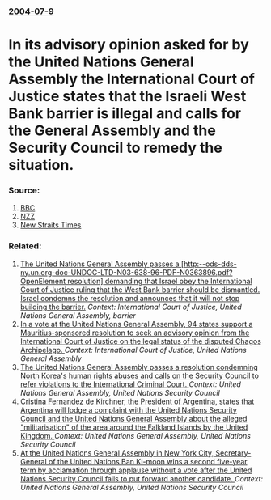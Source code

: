### [2004-07-9](/news/2004/07/9/index.md)

#  In its advisory opinion asked for by the United Nations General Assembly the International Court of Justice states that the Israeli West Bank barrier is illegal and calls for the General Assembly and the Security Council to remedy the situation. 




### Source:

1. [BBC](http://news.bbc.co.uk/1/hi/world/middle_east/3881799.stm)
2. [NZZ](http://nzz.ch/2004/07/09/english/page-synd5077101.html)
3. [New Straits Times](http://www.emedia.com.my/Current_News/NST/AfpNews/040709170042.2lm5hf5l.txt/indexb_html)

### Related:

1. [ The United Nations General Assembly passes a [http:--ods-dds-ny.un.org-doc-UNDOC-LTD-N03-638-96-PDF-N0363896.pdf?OpenElement resolution] demanding that Israel obey the International Court of Justice ruling that the West Bank barrier should be dismantled. Israel condemns the resolution and announces that it will not stop building the barrier.](/news/2004/07/21/the-united-nations-general-assembly-passes-a-http-ods-dds-ny-un-org-doc-undoc-ltd-n03-638-96-pdf-n0363896-pdf-openelement-resolution-de.md) _Context: International Court of Justice, United Nations General Assembly, barrier_
2. [In a vote at the United Nations General Assembly, 94 states support a Mauritius-sponsored resolution to seek an advisory opinion from the International Court of Justice on the legal status of the disputed Chagos Archipelago. ](/news/2017/06/22/in-a-vote-at-the-united-nations-general-assembly-94-states-support-a-mauritius-sponsored-resolution-to-seek-an-advisory-opinion-from-the-in.md) _Context: International Court of Justice, United Nations General Assembly_
3. [The United Nations General Assembly passes a resolution condemning North Korea's human rights abuses and calls on the Security Council to refer violations to the International Criminal Court. ](/news/2015/12/17/the-united-nations-general-assembly-passes-a-resolution-condemning-north-korea-s-human-rights-abuses-and-calls-on-the-security-council-to-re.md) _Context: United Nations General Assembly, United Nations Security Council_
4. [Cristina Fernandez de Kirchner, the President of Argentina, states that Argentina will lodge a complaint with the United Nations Security Council and the United Nations General Assembly about the alleged "militarisation" of the area around the Falkland Islands by the United Kingdom. ](/news/2012/02/7/cristina-ferna-ndez-de-kirchner-the-president-of-argentina-states-that-argentina-will-lodge-a-complaint-with-the-united-nations-security-c.md) _Context: United Nations General Assembly, United Nations Security Council_
5. [At the United Nations General Assembly in New York City, Secretary-General of the United Nations Ban Ki-moon wins a second five-year term by acclamation through applause without a vote after the United Nations Security Council fails to put forward another candidate. ](/news/2011/06/21/at-the-united-nations-general-assembly-in-new-york-city-secretary-general-of-the-united-nations-ban-ki-moon-wins-a-second-five-year-term-by.md) _Context: United Nations General Assembly, United Nations Security Council_
